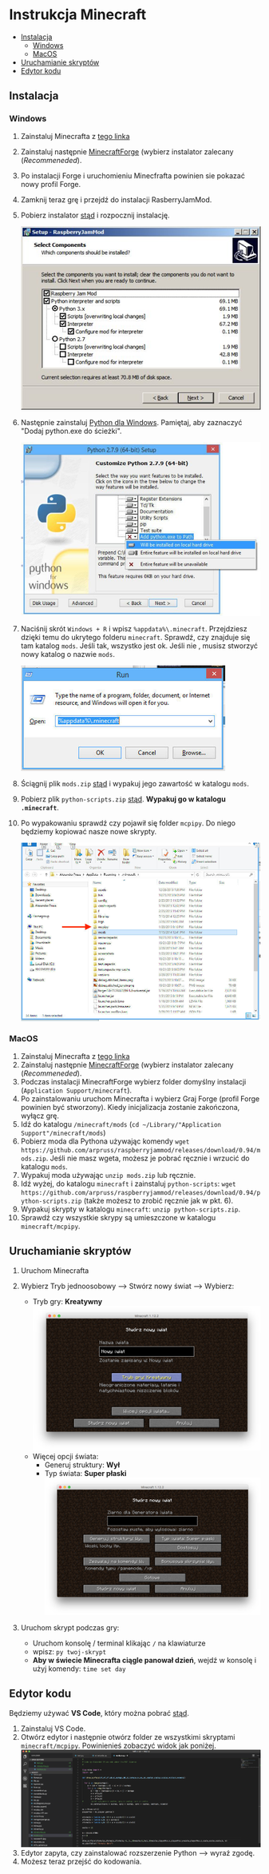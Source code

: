 
# Instrukcja Minecraft

* [Instalacja](#instalacja)
	* [Windows](#windows)
	* [MacOS](#macos)
* [Uruchamianie skryptów](#uruchamianie-skryptów)
* [Edytor kodu](#edytor-kodu)


## Instalacja

### Windows

1. Zainstaluj Minecrafta z [tego linka](https://minecraft.net/pl-pl/download/)
2. Zainstaluj następnie [MinecraftForge](https://files.minecraftforge.net/) (wybierz instalator zalecany (*Recommeneded*).
3. Po instalacji Forge i uruchomieniu Minecfrafta powinien sie pokazać nowy profil Forge.
4. Zamknij teraz grę i przejdź do instalacji RasberryJamMod.
5. Pobierz instalator [stąd](https://github.com/arpruss/raspberryjammod/releases/download/0.94/RaspberryJamMod-Installer.exe) i rozpocznij instalację.

	![](img/rasberry-jam-mod-installer.jpg)

6. Następnie zainstaluj [Python dla Windows](https://www.python.org/downloads/release/python-365/). Pamiętaj, aby zaznaczyć "Dodaj python.exe do ścieżki".

	![](img/python-installer.jpg)

7. Naciśnij skrót `Windows + R` i wpisz `%appdata%\.minecraft`. Przejdziesz dzięki temu do ukrytego folderu `minecraft`. Sprawdź, czy znajduje się tam katalog `mods`. Jeśli tak, wszystko jest ok. Jeśli nie , musisz stworzyć nowy katalog o nazwie `mods`.

	![](img/appdata.jpg)

8. Ściągnij plik `mods.zip` [stąd](https://github.com/arpruss/raspberryjammod/releases/download/0.94/mods.zip) i wypakuj jego zawartość w katalogu `mods`.
9. Pobierz plik `python-scripts.zip` [stąd](https://github.com/arpruss/raspberryjammod/releases/download/0.94/python-scripts.zip). **Wypakuj go w katalogu `.minecraft`**.
10. Po wypakowaniu sprawdź czy pojawił się folder `mcpipy`. Do niego będziemy kopiować nasze nowe skrypty.

	![](img/mods-mcpipy.jpg)

### MacOS

1. Zainstaluj Minecrafta z [tego linka](https://minecraft.net/pl-pl/download/)
2. Zainstaluj następnie [MinecraftForge](https://files.minecraftforge.net/) (wybierz instalator zalecany (*Recommeneded*).
3. Podczas instalacji MinecraftForge wybierz folder domyślny instalacji (`Application Support/minecraft`).
4. Po zainstalowaniu uruchom Minecrafta i wybierz Graj Forge (profil Forge powinien być stworzony). Kiedy inicjalizacja zostanie zakończona, wyłącz grę.
5. Idź do katalogu `/minecraft/mods` (`cd ~/Library/"Application Support"/minecraft/mods`)
6. Pobierz moda dla Pythona używając komendy `wget https://github.com/arpruss/raspberryjammod/releases/download/0.94/mods.zip`. Jeśli nie masz wgeta, możesz je pobrać ręcznie i wrzucić do katalogu `mods`.
7. Wypakuj moda używając `unzip mods.zip` lub ręcznie.
8. Idź wyżej, do katalogu `minecraft` i zainstaluj `python-scripts`: `wget https://github.com/arpruss/raspberryjammod/releases/download/0.94/python-scripts.zip` (także możesz to zrobić ręcznie jak w pkt. 6).
9. Wypakuj skrypty w katalogu `minecraft`: `unzip python-scripts.zip`.
10. Sprawdź czy wszystkie skrypy są umieszczone w katalogu `minecraft/mcpipy`.


## Uruchamianie skryptów

1. Uruchom Minecrafta
2. Wybierz Tryb jednoosobowy --> Stwórz nowy świat --> Wybierz:
	- Tryb gry: **Kreatywny**
	![](img/new-world-1.png)
	- Więcej opcji świata:
	    - Generuj struktury: **Wył**
	    - Typ świata: **Super płaski**
	![](img/new-world-2.png)

3. Uruchom skrypt podczas gry:
   - Uruchom konsolę / terminal klikając `/` na klawiaturze
   - wpisz: `py twoj-skrypt`
   - **Aby w świecie Minecrafta ciągle panował dzień**, wejdź w konsolę i użyj komendy: `time set day`


## Edytor kodu

Będziemy używać **VS Code**, który można pobrać [stąd](https://code.visualstudio.com/).

1. Zainstaluj VS Code.
2. Otwórz edytor i następnie otwórz folder ze wszystkimi skryptami `minecraft/mcpipy`. Powinienieś zobaczyć widok jak poniżej.
![](img/vscode.png)
3. Edytor zapyta, czy zainstalować rozszerzenie Python --> wyraź zgodę.
4. Możesz teraz przejść do kodowania.



